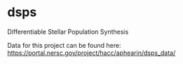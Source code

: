 # dsps

Differentiable Stellar Population Synthesis

Data for this project can be found here: https://portal.nersc.gov/project/hacc/aphearin/dsps_data/
